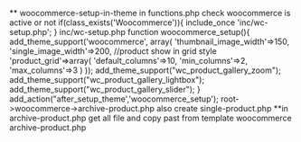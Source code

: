 ** woocommerce-setup-in-theme
in functions.php
    check woocommerce is active or not
    if(class_exists('Woocommerce')){
    include_once 'inc/wc-setup.php';
    }
inc/wc-setup.php
function woocommerce_setup(){
  add_theme_support('woocommerce',
      array(
        'thumbnail_image_width'=>150,
        'single_image_width'=>200,
        //product show in grid style
        'product_grid'=>array(
          'default_columns'=>10,
          'min_columns'=>2,
          'max_columns'=>3
        )
        ));
    add_theme_support("wc_product_gallery_zoom");
    add_theme_support("wc_product_gallery_lightbox");
    add_theme_support("wc_product_gallery_slider");
  }
  add_action("after_setup_theme','woocommerce_setup');
  root->woocommerce->archive-product.php
  also create single-product.php
**in archive-product.php
  get all file and copy past from template woocommerce archive-product.php

  
